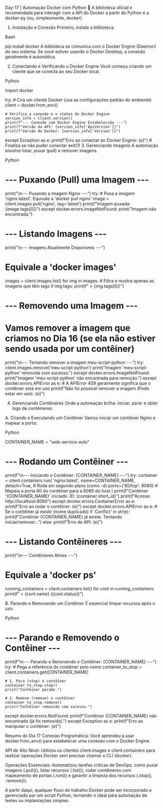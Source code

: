 Day-17 | Automação Docker com Python 🚀
A biblioteca oficial e recomendada para interagir com a API do Docker a partir do Python é a docker-py (ou, simplesmente, docker).

1. Instalação e Conexão
Primeiro, instale a biblioteca:

Bash

pip install docker
A biblioteca se comunica com o Docker Engine (Daemon) do seu sistema. Se você estiver usando o Docker Desktop, a conexão geralmente é automática.

2. Conectando e Verificando o Docker Engine
Você começa criando um cliente que se conecta ao seu Docker local.

Python

import docker

try:
    # Cria um cliente Docker (usa as configurações padrão do ambiente)
    client = docker.from_env()
    
    # Verifica a conexão e o status do Docker Engine
    version_info = client.version()
    print(f"--- Conexão com Docker Engine Estabelecida ---")
    print(f"Versão da API: {version_info['ApiVersion']}")
    print(f"Versão do Docker: {version_info['Version']}")
    
except Exception as e:
    print(f"Erro ao conectar ao Docker Engine: {e}")
    # Finaliza se não puder conectar
    exit(1)
3. Gerenciando Imagens
A automação envolve listar, puxar (pull) e remover imagens.

Python

# --- Puxando (Pull) uma Imagem ---
print("\n--- Puxando a Imagem Nginx ---")
try:
    # Puxa a imagem 'nginx:latest'. Equivale a 'docker pull nginx'
    image = client.images.pull('nginx', tag='latest')
    print(f"Imagem puxada: {image.tags[0]}")
except docker.errors.ImageNotFound:
    print("Imagem não encontrada.")


# --- Listando Imagens ---
print("\n--- Imagens Atualmente Disponíveis ---")
# Equivale a 'docker images'
images = client.images.list()
for img in images:
    # Filtra e mostra apenas as imagens que têm tags
    if img.tags:
        print(f"  > {img.tags[0]}")
        
# --- Removendo uma Imagem ---
# Vamos remover a imagem que criamos no Dia 16 (se ela não estiver sendo usada por um contêiner)
print("\n--- Tentando remover a imagem meu-script-python ---")
try:
    client.images.remove('meu-script-python')
    print("Imagem 'meu-script-python' removida com sucesso.")
except docker.errors.ImageNotFound:
    print("Imagem 'meu-script-python' não encontrada para remoção.")
except docker.errors.APIError as e:
    # A APIError 409 geralmente significa que o contêiner está em uso
    print(f"Não foi possível remover a imagem (Pode estar em uso): {e}")

4. Gerenciando Contêineres
Onde a automação brilha: iniciar, parar e obter logs de contêineres.

A. Criando e Executando um Contêiner
Vamos iniciar um contêiner Nginx e mapear a porta:

Python

CONTAINER_NAME = "web-service-auto"

# --- Rodando um Contêiner ---
print(f"\n--- Iniciando o Contêiner: {CONTAINER_NAME} ---")
try:
    container = client.containers.run(
        'nginx:latest',
        name=CONTAINER_NAME,
        detach=True,       # Roda em segundo plano (como -d)
        ports={'80/tcp': 8080} # Mapeia a porta 80 do contêiner para a 8080 do host
    )
    print(f"Contêiner '{CONTAINER_NAME}' iniciado. ID: {container.short_id}")
    print(f"Acesse: http://localhost:8080")
except docker.errors.ContainerError as e:
    print(f"Erro ao rodar o contêiner: {e}")
except docker.errors.APIError as e:
    # Se o contêiner já existir (nome duplicado)
    if 'Conflict' in str(e):
        print(f"Contêiner {CONTAINER_NAME} já existe. Tentando iniciar/remover...")
    else:
        print(f"Erro de API: {e}")


# --- Listando Contêineres ---
print("\n--- Contêineres Ativos ---")
# Equivale a 'docker ps'
running_containers = client.containers.list()
for cont in running_containers:
    print(f"  > {cont.name} ({cont.status})")

B. Parando e Removendo um Contêiner
É essencial limpar recursos após o uso.

Python

# --- Parando e Removendo o Contêiner ---
print(f"\n--- Parando e Removendo o Contêiner: {CONTAINER_NAME} ---")
try:
    # Pega a referência do contêiner pelo nome
    container_to_stop = client.containers.get(CONTAINER_NAME) 
    
    # 1. Para (stop) o contêiner
    container_to_stop.stop()
    print("Contêiner parado.")
    
    # 2. Remove (remove) o contêiner
    container_to_stop.remove() 
    print("Contêiner removido com sucesso.")

except docker.errors.NotFound:
    print(f"Contêiner {CONTAINER_NAME} não encontrado (já foi removido).")
except Exception as e:
    print(f"Erro ao manipular o contêiner: {e}")

Resumo do Dia 17
Conexão Programática: Você aprendeu a usar docker.from_env() para estabelecer uma conexão com o Docker Engine.

API de Alto Nível: Utilizou os clientes client.images e client.containers para realizar operações Docker sem precisar chamar o CLI (docker).

Operações Essenciais: Automatizou tarefas críticas de DevOps, como puxar imagens (.pull()), listar recursos (.list()), rodar contêineres com mapeamento de portas (.run()) e garantir a limpeza dos recursos (.stop(), .remove()).

A partir daqui, qualquer fluxo de trabalho Docker pode ser incorporado e gerenciado por um script Python, tornando-o ideal para automação de testes ou implantações simples.
